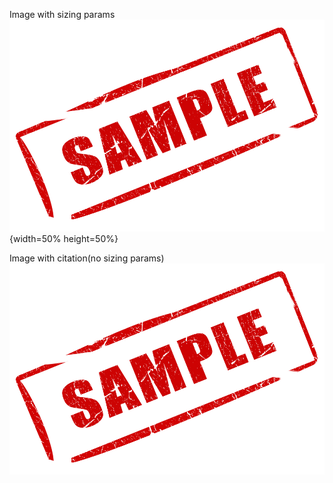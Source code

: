 
Image with sizing params   
![Sample Image Demo](04_assets/00_introduction/sample.jpg){width=50% height=50%}
    
Image with citation(no sizing params)   
![Sample Image. \label{sample}](04_assets/00_introduction/sample.jpg)
